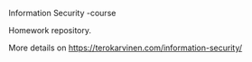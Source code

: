 Information Security -course

Homework repository.

More details on https://terokarvinen.com/information-security/
